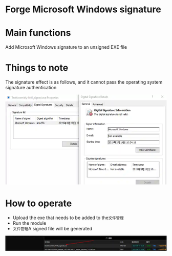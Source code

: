 # Forge Microsoft Windows signature

# Main functions

Add Microsoft Windows signature to an unsigned EXE file

# Things to note

The signature effect is as follows, and it cannot pass the operating system signature authentication

![1623379420996-c59b14e2-3bad-4181-b34f-9eb990b6eca9.webp](./img/9zk7VQ5JF6Q7VMaf/1623379420996-c59b14e2-3bad-4181-b34f-9eb990b6eca9-987183.webp)

# How to operate

+ Upload the exe that needs to be added to the`文件管理`
+ Run the module
+ `文件管理`A signed file will be generated

![1623379482254-54b1a1b2-2ff5-4505-b36c-f83dc559a7e0.webp](./img/9zk7VQ5JF6Q7VMaf/1623379482254-54b1a1b2-2ff5-4505-b36c-f83dc559a7e0-715779.webp)


